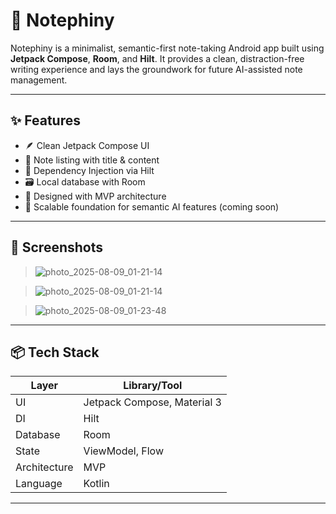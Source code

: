 # 🧠 Notephiny

Notephiny is a minimalist, semantic-first note-taking Android app built using **Jetpack Compose**, **Room**, and **Hilt**. It provides a clean, distraction-free writing experience and lays the groundwork for future AI-assisted note management.

---

## ✨ Features

- 🪶 Clean Jetpack Compose UI
- 📂 Note listing with title & content
- 💉 Dependency Injection via Hilt
- 🗃️ Local database with Room
- 🚀 Designed with MVP architecture
- 🧠 Scalable foundation for semantic AI features (coming soon)

---

## 📸 Screenshots

> ![photo_2025-08-09_01-21-14](https://github.com/user-attachments/assets/5f04a347-0313-447d-b28b-bfb6e3416360)

> ![photo_2025-08-09_01-21-14](https://github.com/user-attachments/assets/c93ab78e-4698-42bd-96fe-57d559a78d3d)

> ![photo_2025-08-09_01-23-48](https://github.com/user-attachments/assets/e58a886f-8ca1-4fd9-994b-5b1480d6555b)


---

## 📦 Tech Stack

| Layer        | Library/Tool                |
|--------------|-----------------------------|
| UI           | Jetpack Compose, Material 3 |
| DI           | Hilt                         |
| Database     | Room                         |
| State        | ViewModel, Flow              |
| Architecture | MVP                          |
| Language     | Kotlin                       |

---


